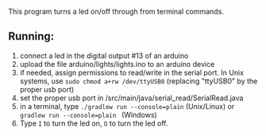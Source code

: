 This program turns a led on/off through from terminal commands.

## Running:
  1. connect a led in the digital output #13 of an arduino
  2. upload the file arduino/lights/lights.ino to an arduino device
  3. if needed, assign permissions to read/write in the serial port. In Unix systems, use ```sudo chmod a+rw /dev/ttyUSB0``` (replacing "ttyUSB0" by the proper usb port)
  4. set the proper usb port in /src/main/java/serial_read/SerialRead.java
  5. in a terminal, type ```./gradlew run --console=plain``` (Unix/Linux) or ```gradlew run --console=plain ``` (Windows)
  6. Type ```I``` to turn the led on, ```O``` to turn the led off.

